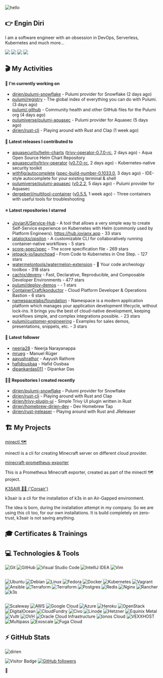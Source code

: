 ![hello](https://media.giphy.com/media/3ornk57KwDXf81rjWM/giphy.gif)

## 👉 Engin Diri

I am a software engineer with an obsession in DevOps, Serverless, Kubernetes and much more...

[![](https://img.shields.io/badge/-@__ediri-%231DA1F2?style=for-the-badge&logo=twitter&logoColor=ffffff)](https://twitter.com/_ediri)
[![](https://img.shields.io/badge/-@dirien-%23181717?style=for-the-badge&logo=github)](https://github.com/dirien)
[![](https://img.shields.io/badge/-@__ediri-E4405F?style=for-the-badge&logo=instagram&logoColor=white)](https://www.instagram.com/_ediri/)
[![](https://img.shields.io/badge/dirien-003366?style=for-the-badge&logo=linuxfoundation&logoColor=white)](https://openprofile.dev/profile/dirien)

## 🎬 My Activities

#### 👷 I'm currently working on

- [dirien/pulumi-snowflake](https://github.com/dirien/pulumi-snowflake) - Pulumi provider for Snowflake (2 days ago)
- [pulumi/registry](https://github.com/pulumi/registry) - The global index of everything you can do with Pulumi. (3 days ago)
- [pulumi/.github](https://github.com/pulumi/.github) - Community health and other GitHub files for the Pulumi org (4 days ago)
- [pulumiverse/pulumi-aquasec](https://github.com/pulumiverse/pulumi-aquasec) - Pulumi provider for Aquasec (5 days ago)
- [dirien/rust-cli](https://github.com/dirien/rust-cli) - Playing around with Rust and Clap (1 week ago)

#### 🚀 Latest releases I contributed to

- [aquasecurity/helm-charts](https://github.com/aquasecurity/helm-charts) ([trivy-operator-0.7.0-rc](https://github.com/aquasecurity/helm-charts/releases/tag/trivy-operator-0.7.0-rc), 2 days ago) - Aqua Open Source Helm Chart Repository
- [aquasecurity/trivy-operator](https://github.com/aquasecurity/trivy-operator) ([v0.7.0-rc](https://github.com/aquasecurity/trivy-operator/releases/tag/v0.7.0-rc), 2 days ago) - Kubernetes-native security toolkit
- [withfig/autocomplete](https://github.com/withfig/autocomplete) ([spec-build-number-0.1033.0](https://github.com/withfig/autocomplete/releases/tag/spec-build-number-0.1033.0), 3 days ago) - IDE-style autocomplete for your existing terminal &amp; shell
- [pulumiverse/pulumi-aquasec](https://github.com/pulumiverse/pulumi-aquasec) ([v0.2.2](https://github.com/pulumiverse/pulumi-aquasec/releases/tag/v0.2.2), 5 days ago) - Pulumi provider for Aquasec
- [dergeberl/multitool-container](https://github.com/dergeberl/multitool-container) ([v0.5.5](https://github.com/dergeberl/multitool-container/releases/tag/v0.5.5), 1 week ago) - Three containers with useful tools for troubleshooting

#### ⭐ Latest repositories I starred

- [JovianX/Service-Hub](https://github.com/JovianX/Service-Hub) - A tool that allows a very simple way to create Self-Service experience on Kubernetes with Helm (commonly used by Platform Engineers).  https://hub.jovianx.app - 33 stars
- [jatalocks/opsilon](https://github.com/jatalocks/opsilon) - A customizable CLI for collaboratively running container-native workflows - 5 stars
- [score-spec/spec](https://github.com/score-spec/spec) - The score specification file - 269 stars
- [jetpack-io/launchpad](https://github.com/jetpack-io/launchpad) - From Code to Kubernetes in One Step. - 127 stars
- [watermelontools/watermelon-extension](https://github.com/watermelontools/watermelon-extension) - 🍉  Your code archeology toolbox - 318 stars
- [cachix/devenv](https://github.com/cachix/devenv) - Fast, Declarative, Reproducible, and Composable Developer Environments - 477 stars
- [pulumi/deploy-demos](https://github.com/pulumi/deploy-demos) -  - 1 stars
- [ContainerCraft/konductor](https://github.com/ContainerCraft/konductor) - Cloud Platform Developer &amp; Operations Bastion - 6 stars
- [namespacelabs/foundation](https://github.com/namespacelabs/foundation) - Namespace is a modern application platform which manages your application development lifecycle, without lock-ins. It brings you the best of cloud-native development, keeping workflows simple, and complex integrations possible. - 23 stars
- [pulumi/customer-engineering](https://github.com/pulumi/customer-engineering) - Examples for sales demos, presentations, snippets, etc. - 3 stars

#### 👥 Latest follower

- [neerja28](https://github.com/neerja28) - Neerja Narayanappa
- [mrueg](https://github.com/mrueg) - Manuel Rüger
- [aayushrathor](https://github.com/aayushrathor) - Aayush Rathore
- [hafidousbaa](https://github.com/hafidousbaa) - Hafid Ousbaa
- [dipankardas011](https://github.com/dipankardas011) - Dipankar Das

#### 👨‍💻 Repositories I created recently

- [dirien/pulumi-snowflake](https://github.com/dirien/pulumi-snowflake) - Pulumi provider for Snowflake
- [dirien/rust-cli](https://github.com/dirien/rust-cli) - Playing around with Rust and Clap
- [dirien/trivy-plugin-ui](https://github.com/dirien/trivy-plugin-ui) - Simple Trivy UI plugin written in Rust
- [dirien/homebrew-dirien-dev](https://github.com/dirien/homebrew-dirien-dev) - Dev Homebrew Tap
- [dirien/rust-jreleaser](https://github.com/dirien/rust-jreleaser) - Playing around with Rust and JReleaser


## 🏗️ My Projects
[minectl 🗺](https://github.com/dirien/minectl)

minectl is a cli for creating Minecraft server on different cloud provider.

[minecraft-prometheus-exporter](https://github.com/dirien/minecraft-prometheus-exporter)

This is a Prometheus Minecraft exporter, created as part of the minectl 🗺 project.

[K3SAIR 🏴‍☠️️ ('Corsair')](https://github.com/dirien/k3sair-cli)

k3sair is a cli for the installation of k3s in an Air-Gapped environment.

The idea is born, during the installation attempt in my company. So we are using this cli too, for our own
installations. It is build completely on zero-trust, k3sair is not saving anything.

## 🎓 Certificates & Trainings

<!--START_SECTION:badges-->
<!--END_SECTION:badges-->

## 💻 Technologies & Tools

![Git](https://img.shields.io/badge/git-%23F05033.svg?style=for-the-badge&logo=git&logoColor=white)
![GitHub](https://img.shields.io/badge/github-%23121011.svg?style=for-the-badge&logo=github&logoColor=white)
![Visual Studio Code](https://img.shields.io/badge/VisualStudioCode-0078d7.svg?style=for-the-badge&logo=visual-studio-code&logoColor=white)
![IntelliJ IDEA](https://img.shields.io/badge/IntelliJIDEA-000000.svg?style=for-the-badge&logo=intellij-idea&logoColor=white)
![Vim](https://img.shields.io/badge/VIM-%2311AB00.svg?style=for-the-badge&logo=vim&logoColor=white)

##

![Ubuntu](https://img.shields.io/badge/Ubuntu-E95420?style=for-the-badge&logo=ubuntu&logoColor=white)
![Debian](https://img.shields.io/badge/Debian-D70A53?style=for-the-badge&logo=debian&logoColor=white)
![Linux](https://img.shields.io/badge/Linux-FCC624?style=for-the-badge&logo=linux&logoColor=black)
![Fedora](https://img.shields.io/badge/Fedora-294172?style=for-the-badge&logo=fedora&logoColor=white)
![Docker](https://img.shields.io/badge/docker-0db7ed.svg?style=for-the-badge&logo=docker&logoColor=white)
![Kubernetes](https://img.shields.io/badge/kubernetes-326ce5.svg?style=for-the-badge&logo=kubernetes&logoColor=white)
![Vagrant](https://img.shields.io/badge/vagrant-1563FF.svg?style=for-the-badge&logo=vagrant&logoColor=white)
![Ansible](https://img.shields.io/badge/ansible-1A1918.svg?style=for-the-badge&logo=ansible&logoColor=white)
![Terraform](https://img.shields.io/badge/terraform-5835CC.svg?style=for-the-badge&logo=terraform&logoColor=white)
![Terraform](https://img.shields.io/badge/pulumi-8A3391.svg?style=for-the-badge&logo=pulumi&logoColor=white)
![Postgres](https://img.shields.io/badge/postgres-316192.svg?style=for-the-badge&logo=postgresql&logoColor=white)
![Redis](https://img.shields.io/badge/redis-DD0031.svg?style=for-the-badge&logo=redis&logoColor=white)
![Nginx](https://img.shields.io/badge/nginx-009639.svg?style=for-the-badge&logo=nginx&logoColor=white)
![Rancher](https://img.shields.io/badge/rancher-0075A8.svg?style=for-the-badge&logo=rancher&logoColor=white)
![k3s](https://img.shields.io/badge/k3s-FFC61C.svg?style=for-the-badge&logo=&logoColor=white)

##

![Scaleway](https://img.shields.io/badge/SCALEWAY-4f0599.svg?style=for-the-badge&logo=scaleway&logoColor=white)
![AWS](https://img.shields.io/badge/AWS-FF9900.svg?style=for-the-badge&logo=amazon-aws&logoColor=white)
![Google Cloud](https://img.shields.io/badge/GoogleCloud-4285F4.svg?style=for-the-badge&logo=google-cloud&logoColor=white)
![Azure](https://img.shields.io/badge/azure-0078D4.svg?style=for-the-badge&logo=microsoft-azure&logoColor=white)
![Heroku](https://img.shields.io/badge/heroku-430098.svg?style=for-the-badge&logo=heroku&logoColor=white)
![OpenStack](https://img.shields.io/badge/Openstack-f01742.svg?style=for-the-badge&logo=openstack&logoColor=white)
![DigitalOcean](https://img.shields.io/badge/DigitalOcean-0080FF.svg?style=for-the-badge&logo=DigitalOcean&logoColor=white)
![CloudFundry](https://img.shields.io/badge/CloudFoundry-0C9ED5.svg?style=for-the-badge&logo=cloudfoundry&logoColor=white)
![Civo](https://img.shields.io/badge/civo-239DFF.svg?style=for-the-badge&logo=civo&logoColor=white)
![Linode](https://img.shields.io/badge/linode-00A95C?style=for-the-badge&logo=linode&logoColor=white)
![Hetzner](https://img.shields.io/badge/hetzner-d50c2d?style=for-the-badge&logo=hetzner&logoColor=white)
![Equinix Metal](https://img.shields.io/badge/equinix--metal-d10810?style=for-the-badge&logo=equinixmetal&logoColor=white)
![Vultr](https://img.shields.io/badge/vultr-007BFC?style=for-the-badge&logo=vultr&logoColor=white)
![OVH](https://img.shields.io/badge/ovh-123F6D?style=for-the-badge&logo=ovh&logoColor=white)
![Oracle Cloud Infrastructure](https://img.shields.io/badge/Oracle_Cloud_Infrastructure-F80000?style=for-the-badge&logo=oracle&logoColor=white)
![Ionos Cloud](https://img.shields.io/badge/ionos--cloud-003D8F?style=for-the-badge&logo=ionos&logoColor=white)
![VEXXHOST](https://img.shields.io/badge/VEXXHOST-2A1659?style=for-the-badge&logo=vexxhost&logoColor=white)
![Multipass](https://img.shields.io/badge/Multipass-E95420?style=for-the-badge&logo=ubuntu&logoColor=white)
![Exoscale](https://img.shields.io/badge/Exoscale-DA291C?style=for-the-badge&logo=exoscale&logoColor=white)
![Fuga Cloud](https://img.shields.io/badge/fuga_cloud-242F4B?style=for-the-badge&logo=fugacloud&logoColor=white)

## ⚡ GitHub Stats

![dirien](https://github-readme-stats.vercel.app/api?username=dirien&show_icons=true&count_private=true&theme=dracula)

![Visitor Badge](https://visitor-badge.laobi.icu/badge?page_id=dirien)
[![GitHub followers](https://img.shields.io/github/followers/dirien.svg?style=social&label=Follow&maxAge=2592000)](https://github.com/dirien?tab=followers)

🧿
